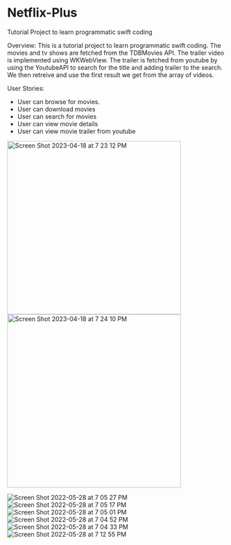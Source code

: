 # Netflix-Plus
Tutorial Project to learn programmatic swift coding

Overview: This is a tutorial project to learn programmatic swift coding. The movies and tv shows are fetched from the TDBMovies API.
  The trailer video is implemented using WKWebView. The trailer is fetched from youtube by using the YoutubeAPI to search for the title and adding trailer
  to the search. We then retreive and use the first result we get from the array of videos.

User Stories:
- User can browse for movies.
- User can download movies
- User can search for movies
- User can view movie details
- User can view movie trailer from youtube

<img width="400" alt="Screen Shot 2023-04-18 at 7 23 12 PM" src="https://user-images.githubusercontent.com/54912970/232950160-c66edfd9-31fe-430a-b932-97878377c012.png"><img width="400" alt="Screen Shot 2023-04-18 at 7 24 10 PM" src="https://user-images.githubusercontent.com/54912970/232950277-f5ade687-ed06-40b0-b6aa-971f24314ac3.png">


![Screen Shot 2022-05-28 at 7 05 27 PM](https://user-images.githubusercontent.com/54912970/170849033-9b531604-70ed-4ea0-be5c-4884ea54a3e7.png)
![Screen Shot 2022-05-28 at 7 05 17 PM](https://user-images.githubusercontent.com/54912970/170849034-d3077ba1-6d7a-4acc-a68b-bb3ac2336236.png)
![Screen Shot 2022-05-28 at 7 05 01 PM](https://user-images.githubusercontent.com/54912970/170849035-37c969b9-ffc6-4b6a-914a-834d4f4c4bb2.png)
![Screen Shot 2022-05-28 at 7 04 52 PM](https://user-images.githubusercontent.com/54912970/170849036-119dc33b-7803-4cc0-81dc-4407c889c551.png)
![Screen Shot 2022-05-28 at 7 04 33 PM](https://user-images.githubusercontent.com/54912970/170849037-bf9e71f2-932c-450a-b1c5-84326a323e7b.png)
![Screen Shot 2022-05-28 at 7 12 55 PM](https://user-images.githubusercontent.com/54912970/170849190-90c93d02-1e84-4528-bc19-6914e9a111f0.png)
